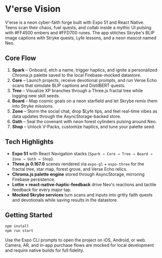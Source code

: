 # V'erse Vision

V'erse is a neon cyber-faith forge built with Expo 51 and React Native. Teens scan their chaos, fuel quests, and collab inside a mythic UI pulsing with #FF4500 embers and #FFD700 runes. The app stitches Skrybe's BLIP image captions with Stryke quests, Lyfe lessons, and a neon mascot named Neo.

## Core Flow

1. **Spark** – Onboard, etch a name, trigger haptics, and ignite a personalized Chroma.js palette saved to the local Firebase-mocked datastore.
2. **Core** – Launch projects, receive devotional prompts, and run Verse Echo scans that simulate BLIP captions and DistilBERT quests.
3. **Tree** – Visualize XP branches through a Three.js fractal tree while logging new skill seeds.
4. **Board** – Map cosmic goals on a neon starfield and let Skrybe remix them into Stryke missions.
5. **Zone** – Storm the social chat, drop $Lyfe tips, and feel real-time vibes as data updates through the AsyncStorage-backed store.
6. **Oath** – Seal the covenant with neon forest cylinders pulsing around Neo.
7. **Shop** – Unlock V-Packs, customize haptics, and tune your palette seed.

## Tech Highlights

- **Expo 51** with React Navigation stacks (`Spark → Core → Tree → Board → Zone → Oath → Shop`).
- **Three.js 0.167.0** scenes rendered via `expo-gl` + `expo-three` for the fractal tree, star map, forest grove, and Verse Echo relics.
- **Chroma.js palette engine** stored through AsyncStorage, mirroring Firebase persistence.
- **Lottie + react-native-haptic-feedback** drive Neo's reactions and tactile feedback for every major tap.
- **Mocked Skrybe services** turn scans and inputs into gritty faith quests and devotionals while saving results in the datastore.

## Getting Started

```bash
npm install
npm run start
```

Use the Expo CLI prompts to open the project on iOS, Android, or web. Camera, AR, and in-app purchase flows are mocked for local development and require native builds for full fidelity.
